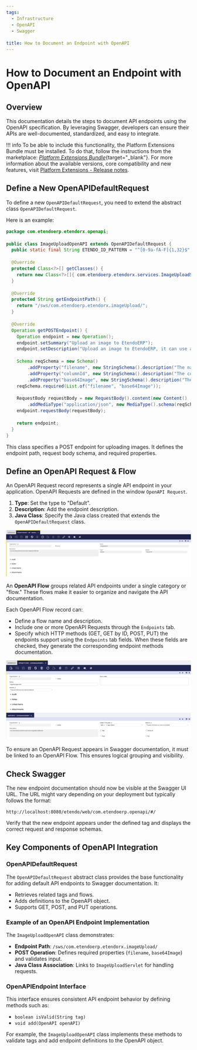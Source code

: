 ```yaml
---
tags:
  - Infrastructure
  - OpenAPI
  - Swagger

title: How to Document an Endpoint with OpenAPI
---
```


# How to Document an Endpoint with OpenAPI

## Overview

This documentation details the steps to document API endpoints using the OpenAPI specification. By leveraging Swagger, developers can ensure their APIs are well-documented, standardized, and easy to integrate.

!!! info
    To be able to include this functionality, the Platform Extensions Bundle must be installed. To do that, follow the instructions from the marketplace: [_Platform Extensions Bundle_](https://marketplace.etendo.cloud/#/product-details?module=5AE4A287F2584210876230321FBEE614){target="\_blank"}. For more information about the available versions, core compatibility and new features, visit [Platform Extensions - Release notes](../../../whats-new/release-notes/etendo-classic/bundles/platform-extensions/release-notes.md).

## Define a New OpenAPIDefaultRequest

To define a new `OpenAPIDefaultRequest`, you need to extend the abstract class `OpenAPIDefaultRequest`.

Here is an example:

```java
package com.etendoerp.etendorx.openapi;

public class ImageUploadOpenAPI extends OpenAPIDefaultRequest {
  public static final String ETENDO_ID_PATTERN = "^[0-9a-fA-F]{1,32}$";

  @Override
  protected Class<?>[] getClasses() {
    return new Class<?>[]{ com.etendoerp.etendorx.services.ImageUploadServlet.class };
  }

  @Override
  protected String getEndpointPath() {
    return "/sws/com.etendoerp.etendorx.imageUpload/";
  }

  @Override
  Operation getPOSTEndpoint() {
    Operation endpoint = new Operation();
    endpoint.setSummary("Upload an image to EtendoERP");
    endpoint.setDescription("Upload an image to EtendoERP, it can use a configuration associated with a Column ID to automatically resize the image.");

    Schema reqSchema = new Schema()
        .addProperty("filename", new StringSchema().description("The name of the file").example("image.jpg"))
        .addProperty("columnId", new StringSchema().description("The column ID where the size and resize configuration is stored").pattern(ETENDO_ID_PATTERN))
        .addProperty("base64Image", new StringSchema().description("The base64 encoded image"));
    reqSchema.required(List.of("filename", "base64Image"));

    RequestBody requestBody = new RequestBody().content(new Content()
        .addMediaType("application/json", new MediaType().schema(reqSchema)));
    endpoint.requestBody(requestBody);

    return endpoint;
  }
}
```

This class specifies a POST endpoint for uploading images. It defines the endpoint path, request body schema, and required properties.


## Define an OpenAPI Request & Flow

An OpenAPI Request record represents a single API endpoint in your application. OpenAPI Requests are defined in the window `OpenAPI Request`.

1. **Type**: Set the type to "Default".
2. **Description**: Add the endpoint description.
3. **Java Class**: Specify the Java class created that extends the `OpenAPIDefaultRequest` class.

![](../../../assets/developer-guide/etendo-classic/how-to-guides/How_to_document_an_endpoint_with_OpenAPI-0.png)

An **OpenAPI Flow** groups related API endpoints under a single category or "flow." These flows make it easier to organize and navigate the API documentation.

Each OpenAPI Flow record can:

- Define a flow name and description.
- Include one or more OpenAPI Requests through the `Endpoints` tab.
- Specify which HTTP methods (GET, GET by ID, POST, PUT) the endpoints support using the `Endpoints` tab fields. When these fields are checked, they generate the corresponding endpoint methods documentation.

![](../../../assets/developer-guide/etendo-classic/how-to-guides/How_to_document_an_endpoint_with_OpenAPI-1.png)

To ensure an OpenAPI Request appears in Swagger documentation, it must be linked to an OpenAPI Flow. This ensures logical grouping and visibility.

## Check Swagger

The new endpoint documentation should now be visible at the Swagger UI URL. The URL might vary depending on your deployment but typically follows the format:

```
http://localhost:8080/etendo/web/com.etendoerp.openapi/#/
```

Verify that the new endpoint appears under the defined tag and displays the correct request and response schemas.


## Key Components of OpenAPI Integration

### OpenAPIDefaultRequest

The `OpenAPIDefaultRequest` abstract class provides the base functionality for adding default API endpoints to Swagger documentation. It:

- Retrieves related tags and flows.
- Adds definitions to the OpenAPI object.
- Supports GET, POST, and PUT operations.

### Example of an OpenAPI Endpoint Implementation

The `ImageUploadOpenAPI` class demonstrates:

- **Endpoint Path**: `/sws/com.etendoerp.etendorx.imageUpload/`
- **POST Operation**: Defines required properties (`filename`, `base64Image`) and validates input.
- **Java Class Association**: Links to `ImageUploadServlet` for handling requests.

### OpenAPIEndpoint Interface

This interface ensures consistent API endpoint behavior by defining methods such as:

- `boolean isValid(String tag)`
- `void add(OpenAPI openAPI)`

For example, the `ImageUploadOpenAPI` class implements these methods to validate tags and add endpoint definitions to the OpenAPI object.